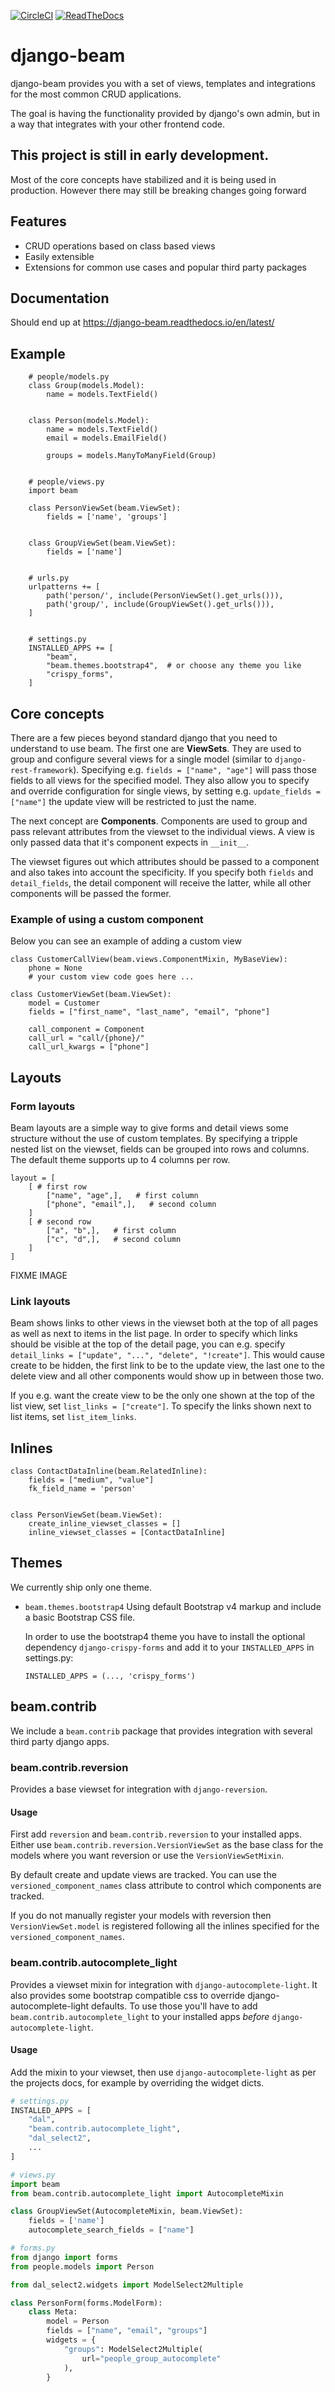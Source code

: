 [![CircleCI](https://circleci.com/gh/django-beam/django-beam.svg?style=svg)](https://circleci.com/gh/django-beam/django-beam)
[![ReadTheDocs](https://readthedocs.org/projects/django-beam/badge/)](https://django-beam.readthedocs.io/en/latest/)

# django-beam

django-beam provides you with a set of views, templates and integrations for the most common CRUD
applications.

The goal is having the functionality provided by django's own admin, but in a way that integrates with your other frontend code.

## This project is still in early development. 
Most of the core concepts have stabilized and it is being used in production. However there may
still be breaking changes going forward

## Features
- CRUD operations based on class based views
- Easily extensible
- Extensions for common use cases and popular third party packages

## Documentation
Should end up at  https://django-beam.readthedocs.io/en/latest/

## Example
```
    # people/models.py
    class Group(models.Model):
        name = models.TextField()


    class Person(models.Model):
        name = models.TextField()
        email = models.EmailField()

        groups = models.ManyToManyField(Group)


    # people/views.py
    import beam

    class PersonViewSet(beam.ViewSet):
        fields = ['name', 'groups']


    class GroupViewSet(beam.ViewSet):
        fields = ['name']


    # urls.py
    urlpatterns += [
        path('person/', include(PersonViewSet().get_urls())),
        path('group/', include(GroupViewSet().get_urls())),
    ]


    # settings.py
    INSTALLED_APPS += [
        "beam",
        "beam.themes.bootstrap4",  # or choose any theme you like
        "crispy_forms",
    ]
```

## Core concepts
There are a few pieces beyond standard django that you need to understand to use beam.
The first one are **ViewSets**. They are used to group and configure several views for a single model (similar to
`django-rest-framework`). Specifying e.g. `fields = ["name", "age"]` will pass those fields to all views for the specified model. They also allow you to specify and override configuration for single views, by setting e.g. `update_fields = ["name"]` the update view will be restricted to just the name.

The next concept are **Components**. Components are used to group and pass relevant attributes from
the viewset to the individual views. A view is only passed data that it's component expects in 
`__init__`. 

The viewset figures out which attributes should be passed to a component and also takes into account
the specificity. If you specify both `fields` and `detail_fields`, the detail component will receive
the latter, while all other components will be passed the former.

### Example of using a custom component 
Below you can see an example of adding a custom view 
```
class CustomerCallView(beam.views.ComponentMixin, MyBaseView):
    phone = None
    # your custom view code goes here ...

class CustomerViewSet(beam.ViewSet):
    model = Customer
    fields = ["first_name", "last_name", "email", "phone"]

    call_component = Component
    call_url = "call/{phone}/"
    call_url_kwargs = ["phone"]
```

## Layouts

### Form layouts
Beam layouts are a simple way to give forms and detail views 
some structure without the use of custom templates.
By specifying a tripple nested list on the viewset, fields can be grouped into 
rows and columns. The default theme supports up to 4 columns per row.

```
layout = [
    [ # first row
        ["name", "age",],   # first column
        ["phone", "email",],   # second column
    ]
    [ # second row
        ["a", "b",],   # first column
        ["c", "d",],   # second column
    ]
]
```

FIXME IMAGE

### Link layouts
Beam shows links to other views in the viewset both at the top of all pages
as well as next to items in the list page.
In order to specify which links should be visible at the top of the detail page,
you can e.g. specify `detail_links = ["update", "...", "delete", "!create"]`.
This would cause create to be hidden, the first link to be to the update view, the last one to
the delete view and all other components would show up in between those two.

If you e.g. want the create view to be the only one shown at the top of the list view, set
`list_links = ["create"]`. To specify the links shown next to list items, set `list_item_links`.

## Inlines

```
class ContactDataInline(beam.RelatedInline):
    fields = ["medium", "value"]
    fk_field_name = 'person'


class PersonViewSet(beam.ViewSet):
    create_inline_viewset_classes = []
    inline_viewset_classes = [ContactDataInline]

```


## Themes
We currently ship only one theme.
* `beam.themes.bootstrap4`
  Using default Bootstrap v4 markup and include a basic Bootstrap CSS file.

  In order to use the bootstrap4 theme you have to install the optional dependency
  `django-crispy-forms` and add it to your `INSTALLED_APPS` in settings.py:
  ```
  INSTALLED_APPS = (..., 'crispy_forms')
  ```


## beam.contrib

We include a `beam.contrib` package that provides integration with several third party django apps.

### beam.contrib.reversion

Provides a base viewset for integration with `django-reversion`.

#### Usage
First add `reversion` and `beam.contrib.reversion` to your installed apps.
Either use `beam.contrib.reversion.VersionViewSet` as the base class for the 
models where you want reversion or use the `VersionViewSetMixin`.

By default create and update views are tracked. You can use the `versioned_component_names` 
class attribute to control which components are tracked.

If you do not manually register your models with reversion then `VersionViewSet.model` is registered
following all the inlines specified for the `versioned_component_names`.

### beam.contrib.autocomplete\_light

Provides a viewset mixin for integration with `django-autocomplete-light`.
It also provides some bootstrap compatible css to override django-autocomplete-light defaults. To use those
you'll have to add `beam.contrib.autocomplete_light` to your installed apps *before* `django-autocomplete-light`.

#### Usage

Add the mixin to your viewset, then use `django-autocomplete-light` as per the projects docs, for
example by overriding the widget dicts.

```python
# settings.py
INSTALLED_APPS = [
    "dal",
    "beam.contrib.autocomplete_light",
    "dal_select2",
    ...
]

# views.py
import beam
from beam.contrib.autocomplete_light import AutocompleteMixin

class GroupViewSet(AutocompleteMixin, beam.ViewSet):
    fields = ['name']
    autocomplete_search_fields = ["name"]

# forms.py
from django import forms
from people.models import Person

from dal_select2.widgets import ModelSelect2Multiple

class PersonForm(forms.ModelForm):
    class Meta:
        model = Person
        fields = ["name", "email", "groups"]
        widgets = {
            "groups": ModelSelect2Multiple(
                url="people_group_autocomplete"
            ),
        }
```

